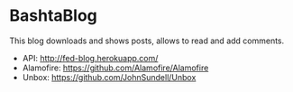 # BashtaBlog

This blog downloads and shows posts, allows to read and add comments.

- API: http://fed-blog.herokuapp.com/
- Alamofire: https://github.com/Alamofire/Alamofire
- Unbox: https://github.com/JohnSundell/Unbox
